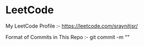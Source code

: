 # LeetCode

My LeetCode Profile :- https://leetcode.com/sraynitjsr/

Format of Commits in This Repo :- git commit -m "<URL of LeetCode Question>"